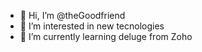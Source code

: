 - 👋 Hi, I’m @theGoodfriend
- 👀 I’m interested in new tecnologies
- 🌱 I’m currently learning deluge from Zoho

<!---
theGoodfriend/theGoodfriend is a ✨ special ✨ repository because its `README.md` (this file) appears on your GitHub profile.
You can click the Preview link to take a look at your changes.
--->
